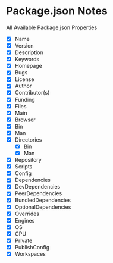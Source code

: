 # Package.json Notes

All Available Package.json Properties

- [x] Name
- [x] Version
- [x] Description
- [x] Keywords
- [x] Homepage
- [x] Bugs
- [x] License
- [x] Author
- [x] Contributor(s)
- [x] Funding
- [x] Files
- [x] Main
- [x] Browser
- [x] Bin
- [x] Man
- [x] Directories
  - [x] Bin
  - [x] Man
- [x] Repository
- [x] Scripts
- [x] Config
- [x] Dependencies
- [x] DevDependencies
- [x] PeerDependencies
- [x] BundledDependencies
- [x] OptionalDependencies
- [x] Overrides
- [x] Engines
- [x] OS
- [x] CPU
- [x] Private
- [x] PublishConfig
- [x] Workspaces
